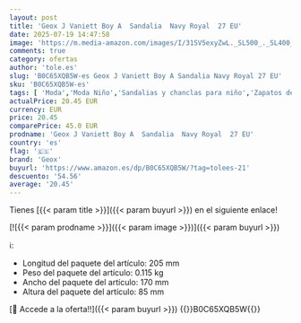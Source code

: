 ```yaml
---
layout: post
title: 'Geox J Vaniett Boy A  Sandalia  Navy Royal  27 EU'
date: 2025-07-19 14:47:58
image: 'https://m.media-amazon.com/images/I/31SV5exyZwL._SL500_._SL400_.jpg'
comments: true
category: ofertas
author: 'tole.es'
slug: 'B0C65XQB5W-es Geox J Vaniett Boy A Sandalia Navy Royal 27 EU'
sku: 'B0C65XQB5W-es'
tags: [ 'Moda','Moda Niño','Sandalias y chanclas para niño','Zapatos de niño','geox','sandalia','🇪🇸', ]
actualPrice: 20.45 EUR
currency: EUR
price: 20.45
comparePrice: 45.0 EUR
prodname: 'Geox J Vaniett Boy A  Sandalia  Navy Royal  27 EU'
country: 'es'
flag: '🇪🇸'
brand: 'Geox'
buyurl: 'https://www.amazon.es/dp/B0C65XQB5W/?tag=tolees-21'
descuento: '54.56'
average: '20.45'
---
```


Tienes [{{< param title >}}]({{< param buyurl >}}) en el siguiente enlace!

[![{{< param prodname >}}]({{< param image >}})]({{< param buyurl >}})

ℹ️:

- Longitud del paquete del artículo: 205 mm
- Peso del paquete del artículo: 0.115 kg
- Ancho del paquete del artículo: 170 mm
- Altura del paquete del artículo: 85 mm

[🛒 Accede a la oferta!!]({{< param buyurl >}})
{{<world>}}B0C65XQB5W{{</world>}}
